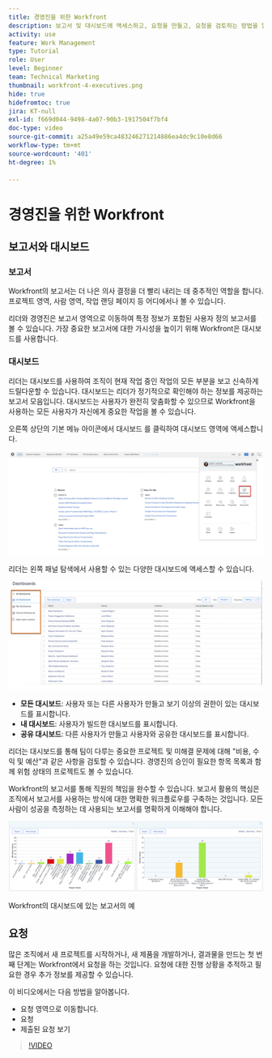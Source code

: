 ```yaml
---
title: 경영진을 위한 Workfront
description: 보고서 및 대시보드에 액세스하고, 요청을 만들고, 요청을 검토하는 방법을 알아봅니다.
activity: use
feature: Work Management
type: Tutorial
role: User
level: Beginner
team: Technical Marketing
thumbnail: workfront-4-executives.png
hide: true
hidefromtoc: true
jira: KT-null
exl-id: f669d044-9498-4a07-90b3-1917504f7bf4
doc-type: video
source-git-commit: a25a49e59ca483246271214886ea4dc9c10e8d66
workflow-type: tm+mt
source-wordcount: '401'
ht-degree: 1%

---
```


# 경영진을 위한 Workfront

## 보고서와 대시보드

### 보고서

Workfront의 보고서는 더 나은 의사 결정을 더 빨리 내리는 데 중추적인 역할을 합니다. 프로젝트 영역, 사람 영역, 작업 랜딩 페이지 등 어디에서나 볼 수 있습니다.

리더와 경영진은 보고서 영역으로 이동하여 특정 정보가 포함된 사용자 정의 보고서를 볼 수 있습니다. 가장 중요한 보고서에 대한 가시성을 높이기 위해 Workfront은 대시보드를 사용합니다.

### 대시보드

리더는 대시보드를 사용하여 조직이 현재 작업 중인 작업의 모든 부분을 보고 신속하게 드릴다운할 수 있습니다. 대시보드는 리더가 정기적으로 확인해야 하는 정보를 제공하는 보고서 모음입니다. 대시보드는 사용자가 완전히 맞춤화할 수 있으므로 Workfront을 사용하는 모든 사용자가 자신에게 중요한 작업을 볼 수 있습니다.

오른쪽 상단의 기본 메뉴 아이콘에서 대시보드 를 클릭하여 대시보드 영역에 액세스합니다.

![메인 메뉴의 대시보드 옵션 이미지](assets/workfront-4-executives-1.png)

리더는 왼쪽 패널 탐색에서 사용할 수 있는 다양한 대시보드에 액세스할 수 있습니다.

![메인 메뉴의 대시보드 옵션 이미지](assets/workfront-4-executives-2.png)

* **모든 대시보드**: 사용자 또는 다른 사용자가 만들고 보기 이상의 권한이 있는 대시보드를 표시합니다.
* **내 대시보드**: 사용자가 빌드한 대시보드를 표시합니다.
* **공유 대시보드**: 다른 사용자가 만들고 사용자와 공유한 대시보드를 표시합니다.

리더는 대시보드를 통해 팀이 다루는 중요한 프로젝트 및 미해결 문제에 대해 &quot;비용, 수익 및 예산&quot;과 같은 사항을 검토할 수 있습니다. 경영진의 승인이 필요한 항목 목록과 함께 위험 상태의 프로젝트도 볼 수 있습니다.

Workfront의 보고서를 통해 직원의 책임을 완수할 수 있습니다. 보고서 활용의 핵심은 조직에서 보고서를 사용하는 방식에 대한 명확한 워크플로우를 구축하는 것입니다. 모든 사람이 성공을 측정하는 데 사용되는 보고서를 명확하게 이해해야 합니다.

![Workfront의 대시보드에 있는 보고서의 예 ](assets/workfront-4-executives-3.png)

Workfront의 대시보드에 있는 보고서의 예

## 요청

많은 조직에서 새 프로젝트를 시작하거나, 새 제품을 개발하거나, 결과물을 만드는 첫 번째 단계는 Workfront에서 요청을 하는 것입니다. 요청에 대한 진행 상황을 추적하고 필요한 경우 추가 정보를 제공할 수 있습니다.

이 비디오에서는 다음 방법을 알아봅니다.

* 요청 영역으로 이동합니다.
* 요청
* 제출된 요청 보기

>[!VIDEO](https://video.tv.adobe.com/v/336092/?quality=12&learn=on)
